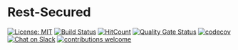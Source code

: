 # Rest-Secured
[![License: MIT](https://img.shields.io/badge/License-MIT-yellow.svg)](https://opensource.org/licenses/MIT)
[![Build Status](https://travis-ci.org/codeyapa/Rest-Secured.svg?branch=master)](https://travis-ci.org/codeyapa/Rest-Secured)
[![HitCount](http://hits.dwyl.com/codeyapa/Rest-Secured.svg)](http://hits.dwyl.com/codeyapa/Rest-Secured)
[![Quality Gate Status](https://sonarcloud.io/api/project_badges/measure?project=codeyapa_Rest-Secured&metric=alert_status)](https://sonarcloud.io/dashboard?id=codeyapa_Rest-Secured)
[![codecov](https://codecov.io/gh/codeyapa/Rest-Secured/branch/master/graph/badge.svg)](https://codecov.io/gh/codeyapa/Rest-Secured)
[![Chat on Slack](https://img.shields.io/badge/chat-on%20slack-7A5979.svg)](https://codeyapa.slack.com/messages/rest-secured)
[![contributions welcome](https://img.shields.io/badge/contributions-welcome-brightgreen.svg?style=flat)](https://github.com/codeyapa/Rest-Secured/blob/master/CONTRIBUTING.md)
